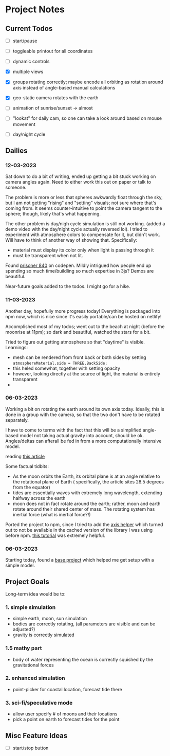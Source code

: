 # Project Notes

## Current Todos

- [ ] start/pause
- [ ] toggleable printout for all coordinates

- [ ] dynamic controls
- [x] multiple views

- [x] groups rotating correctly; maybe encode all orbiting as rotation around axis instead of angle-based manual calculations
- [x] geo-static camera rotates with the earth
- [ ] animation of sunrise/sunset -> almost
- [ ] "lookat" for daily cam, so one can take a look around based on mouse movement
- [ ] day/night cycle

## Dailies

### 12-03-2023

Sat down to do a bit of writing, ended up getting a bit stuck working on camera angles again. Need to either work this out on paper or talk to someone.

The problem is more or less that spheres awkwardly float through the sky, but I am not getting "rising" and "setting" visuals; not sure where that's coming from. It seems counter-intuitive to point the camera tangent to the sphere; though, likely that's what happening. 

The other problem is day/nigh cycle simulation is still not working. (added a demo video with the day/night cycle actually reversed lol). I tried to experiment with atmosphere colors to compensate for it, but didn't work. Will have to think of another way of showing that. Specifically:
* material must display its color only when light is passing through it
* must be transparent when not lit.

Found [prisoner 840](https://codepen.io/prisoner849/pens/public?cursor=ZD0xJm89MCZwPTEmdj02Njg2MDAwOQ==) on codepen. Mildly intrigued how people end up spending so much time/buildling so much expertise in 3js? Demos are beautiful.

Near-future goals added to the todos.
I might go for a hike.


### 11-03-2023

Another day, hopefully more progress today!
Everything is packaged into npm now, which is nice since it's easily portable/can be hosted on netlify!

Accomplished most of my todos; went out to the beach at night (before the moonrise at 11pm); so dark and beautiful, watched the stars for a bit. 

Tried to figure out getting atmosphere so that "daytime" is visible. 
Learnings:
* mesh can be rendered from front back or both sides by setting  `atmosphereMaterial.side = THREE.BackSide;`
* this heled somewhat, together with setting opacity
* however, looking directly at the source of light, the material is entirely transparent
* 

### 06-03-2023

Working a bit on rotating the earth around its own axis today. Ideally, this is done in a group with the camera, so that
the two don't have to be rotated separately.

I have to come to terms with the fact that this will be a simplified angle-based model not taking actual gravity into
account, should be ok. Angles/deltas can afterall be fed in from a more computationally intensive model.

reading [this article](https://rwu.pressbooks.pub/webboceanography/chapter/11-2-dynamic-theory-of-tides/)

Some factual tidbits:

* As the moon orbits the Earth, its orbital plane is at an angle relative to the rotational plane of Earth (
  specifically, the article sites 28.5 degrees from the equator)
* tides are essentially waves with extremely long wavelength, extending halfway across the earth
* moon does not in fact rotate around the earth; rather, moon and earth rotate around their shared center of mass. The
  rotating system has inertial force (what is inertial force?!)

Ported the project to npm, since I tried to add
the [axis helper](https://threejs.org/docs/index.html?q=axesh#api/en/helpers/AxesHelper) which turned out to not be
available in the cached version of the library I was using before
npm. [this tutorial](https://sbcode.net/threejs/create-threejs-project/) was extremely helpful.

### 06-03-2023

Starting today, found a [base project](https://mattloftus.github.io/2016/02/03/threejs-p2/) which helped me get setup
with a simple model.

## Project Goals

Long-term idea would be to:

### 1. simple simulation

* simple earth, moon, sun simulation
* bodies are correctly rotating, (all parameters are visible and can be adjusted?)
* gravity is correctly simulated

### 1.5 mathy part

* body of water representing the ocean is correctly squished by the gravitational forces

### 2. enhanced simulation

* point-picker for coastal location, forecast tide there

### 3. sci-fi/speculative mode

* allow user specify # of moons and their locations
* pick a point on earth to forecast tides for the point

## Misc Feature Ideas

- [ ] start/stop button